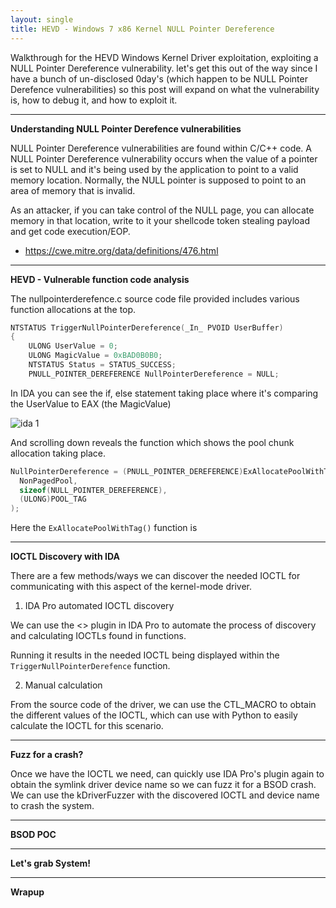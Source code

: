 ```yaml
---
layout: single
title: HEVD - Windows 7 x86 Kernel NULL Pointer Dereference
---
```


Walkthrough for the HEVD Windows Kernel Driver exploitation, exploiting a NULL Pointer Dereference vulnerability. let's get this out of the way since I have a bunch of un-disclosed 0day's (which happen to be NULL Pointer Derefence vulnerabilities) so this post will expand on what the vulnerability is, how to debug it, and how to exploit it.

----

**Understanding NULL Pointer Derefence vulnerabilities**

NULL Pointer Dereference vulnerabilities are found within C/C++ code. A NULL Pointer Dereference vulnerability occurs when the value of a pointer is set to NULL and it's being used by the application to point to a valid memory location. Normally, the NULL pointer is supposed to point to an area of memory that is invalid. 

As an attacker, if you can take control of the NULL page, you can allocate memory in that location, write to it your shellcode token stealing payload and get code execution/EOP.

- https://cwe.mitre.org/data/definitions/476.html

----

**HEVD - Vulnerable function code analysis**

The nullpointerderefence.c source code file provided includes various function allocations at the top.

```c++
NTSTATUS TriggerNullPointerDereference(_In_ PVOID UserBuffer)
{
    ULONG UserValue = 0;
    ULONG MagicValue = 0xBAD0B0B0;
    NTSTATUS Status = STATUS_SUCCESS;
    PNULL_POINTER_DEREFERENCE NullPointerDereference = NULL;
```

In IDA you can see the if, else statement taking place where it's comparing the UserValue to EAX (the MagicValue)

![ida 1](https://raw.githubusercontent.com/FULLSHADE/FULLSHADE.github.io/master/static/img/_posts/ida1.png)

And scrolling down reveals the function which shows the pool chunk allocation taking place.

```c++
NullPointerDereference = (PNULL_POINTER_DEREFERENCE)ExAllocatePoolWithTag(
  NonPagedPool,
  sizeof(NULL_POINTER_DEREFERENCE),
  (ULONG)POOL_TAG
);
```
Here the `ExAllocatePoolWithTag()` function is 

----

**IOCTL Discovery with IDA**

There are a few methods/ways we can discover the needed IOCTL for communicating with this aspect of the kernel-mode driver.

1. IDA Pro automated IOCTL discovery

We can use the <> plugin in IDA Pro to automate the process of discovery and calculating IOCTLs found in functions.

Running it results in the needed IOCTL being displayed within the `TriggerNullPointerDerefence` function.

2. Manual calculation

From the source code of the driver, we can use the CTL_MACRO to obtain the different values of the IOCTL, which can use with Python to easily calculate the IOCTL for this scenario.

----

**Fuzz for a crash?**

Once we have the IOCTL we need, can quickly use IDA Pro's plugin again to obtain the symlink driver device name so we can fuzz it for a BSOD crash. We can use the kDriverFuzzer with the discovered IOCTL and device name to crash the system.

----

**BSOD POC**

----

**Let's grab System!**

----

**Wrapup**
